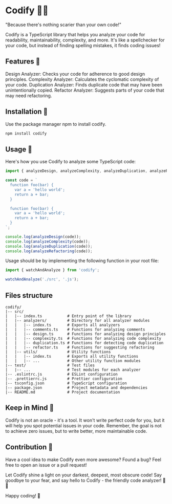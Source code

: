# Codify 🚀🎉
"Because there's nothing scarier than your own code!"

Codify is a TypeScript library that helps you analyze your code for readability, maintainability, complexity, and more. It's like a spellchecker for your code, but instead of finding spelling mistakes, it finds coding issues!

## Features 🎁
Design Analyzer: Checks your code for adherence to good design principles.
Complexity Analyzer: Calculates the cyclomatic complexity of your code.
Duplication Analyzer: Finds duplicate code that may have been unintentionally copied.
Refactor Analyzer: Suggests parts of your code that may need refactoring.

## Installation 🚀
Use the package manager npm to install codify.

```bash
npm install codify
```

## Usage 📖
Here's how you use Codify to analyze some TypeScript code:

```javascript
import { analyzeDesign, analyzeComplexity, analyzeDuplication, analyzeRefactoring } from 'codify';

const code = `
  function foo(bar) {
    var a = 'hello world';
    return a + bar;
  }

  function foo(bar) {
    var a = 'hello world';
    return a + bar;
  }
`;

console.log(analyzeDesign(code));
console.log(analyzeComplexity(code));
console.log(analyzeDuplication(code));
console.log(analyzeRefactoring(code));
```

Usage should be by implementing the following function in your root file:
```javascript
import { watchAndAnalyze } from 'codify';

watchAndAnalyze('./src', '.js');
```

## Files structure
```
codify/
|-- src/
|   |-- index.ts           # Entry point of the library
|   |-- analyzers/         # Directory for all analyzer modules
|   |   |-- index.ts       # Exports all analyzers
|   |   |-- comments.ts    # Functions for analyzing comments
|   |   |-- design.ts      # Functions for analyzing design principles
|   |   |-- complexity.ts  # Functions for analyzing code complexity
|   |   |-- duplication.ts # Functions for detecting code duplication
|   |   |-- refactor.ts    # Functions for suggesting refactoring
|   |-- utils/             # Utility functions
|   |   |-- index.ts       # Exports all utility functions
|   |   |-- ...            # Other utility function modules
|-- test/                  # Test files
|   |-- ...                # Test modules for each analyzer
|-- .eslintrc.js           # ESLint configuration
|-- .prettierrc.js         # Prettier configuration
|-- tsconfig.json          # TypeScript configuration
|-- package.json           # Project metadata and dependencies
|-- README.md              # Project documentation
```

## Keep in Mind 🤔
Codify is not an oracle - it's a tool. It won't write perfect code for you, but it will help you spot potential issues in your code. Remember, the goal is not to achieve zero issues, but to write better, more maintainable code.

## Contribution 🤝
Have a cool idea to make Codify even more awesome? Found a bug? Feel free to open an issue or a pull request!

Let Codify shine a light on your darkest, deepest, most obscure code! Say goodbye to your fear, and say hello to Codify - the friendly code analyzer! 👋🎉

Happy coding! 🎉
